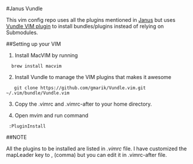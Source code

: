 #Janus Vundle

This vim config repo uses all the plugins mentioned in [Janus](https://github.com/carlhuda/janus/) but uses [Vundle VIM plugin](https://github.com/gmarik/Vundle.vim.git) to install bundles/plugins instead of relying on Submodules.


##Setting up your VIM

1. Install MacVIM by running

````
  brew install macvim
````

2. Install Vundle to manage the VIM plugins that makes it awesome

````
   git clone https://github.com/gmarik/Vundle.vim.git ~/.vim/bundle/Vundle.vim
````

3. Copy the .vimrc and .vimrc-after to your home directory.

4. Open mvim and run command

````
 :PluginInstall
````


##NOTE

All the plugins to be installed are listed in *.vimrc* file. I have customized the mapLeader key to , (comma) but you can edit it in .vimrc-after file.


